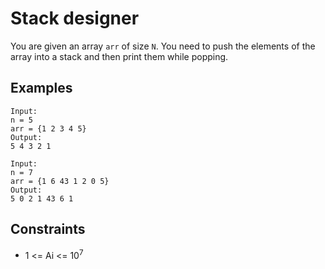 # Stack designer 
You are given an array `arr` of size `N`. You need to push the elements of the array into a stack and then print them while popping.

## Examples
```
Input:
n = 5
arr = {1 2 3 4 5}
Output:
5 4 3 2 1
```
```
Input: 
n = 7
arr = {1 6 43 1 2 0 5}
Output: 
5 0 2 1 43 6 1
```
## Constraints
* 1 <= Ai <= 10<sup>7</sup>
